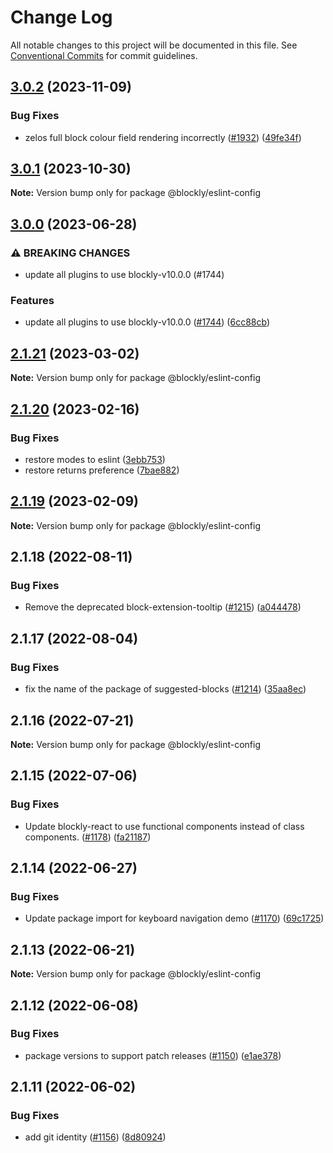 # Change Log

All notable changes to this project will be documented in this file.
See [Conventional Commits](https://conventionalcommits.org) for commit guidelines.

## [3.0.2](https://github.com/google/blockly-samples/compare/@blockly/eslint-config@3.0.1...@blockly/eslint-config@3.0.2) (2023-11-09)


### Bug Fixes

* zelos full block colour field rendering incorrectly ([#1932](https://github.com/google/blockly-samples/issues/1932)) ([49fe34f](https://github.com/google/blockly-samples/commit/49fe34fa887af1c6295fbcd294839d20fb86b0c8))



## [3.0.1](https://github.com/google/blockly-samples/compare/@blockly/eslint-config@3.0.0...@blockly/eslint-config@3.0.1) (2023-10-30)

**Note:** Version bump only for package @blockly/eslint-config





## [3.0.0](https://github.com/google/blockly-samples/compare/@blockly/eslint-config@2.1.21...@blockly/eslint-config@3.0.0) (2023-06-28)


### ⚠ BREAKING CHANGES

* update all plugins to use blockly-v10.0.0 (#1744)

### Features

* update all plugins to use blockly-v10.0.0 ([#1744](https://github.com/google/blockly-samples/issues/1744)) ([6cc88cb](https://github.com/google/blockly-samples/commit/6cc88cbef39d4ad664a668d3d46eb29ba7292f9c))



## [2.1.21](https://github.com/google/blockly-samples/compare/@blockly/eslint-config@2.1.20...@blockly/eslint-config@2.1.21) (2023-03-02)

**Note:** Version bump only for package @blockly/eslint-config





## [2.1.20](https://github.com/google/blockly-samples/compare/@blockly/eslint-config@2.1.19...@blockly/eslint-config@2.1.20) (2023-02-16)


### Bug Fixes

* restore modes to eslint ([3ebb753](https://github.com/google/blockly-samples/commit/3ebb753b49190ecda816bac141ff85cef5d7a0f1))
* restore returns preference ([7bae882](https://github.com/google/blockly-samples/commit/7bae882c82c5d422faa86524bbc28606d8e2d6d4))



## [2.1.19](https://github.com/google/blockly-samples/compare/@blockly/eslint-config@2.1.18...@blockly/eslint-config@2.1.19) (2023-02-09)

**Note:** Version bump only for package @blockly/eslint-config





## 2.1.18 (2022-08-11)


### Bug Fixes

* Remove the deprecated block-extension-tooltip ([#1215](https://github.com/google/blockly-samples/issues/1215)) ([a044478](https://github.com/google/blockly-samples/commit/a044478c86a73e3065bc866e427f175cbec6fc13))





## 2.1.17 (2022-08-04)


### Bug Fixes

* fix the name of the package of suggested-blocks ([#1214](https://github.com/google/blockly-samples/issues/1214)) ([35aa8ec](https://github.com/google/blockly-samples/commit/35aa8ec73a60a4eb5b1e80cb2fc71dcd83d05e27))





## 2.1.16 (2022-07-21)

**Note:** Version bump only for package @blockly/eslint-config





## 2.1.15 (2022-07-06)


### Bug Fixes

* Update blockly-react to use functional components instead of class components. ([#1178](https://github.com/google/blockly-samples/issues/1178)) ([fa21187](https://github.com/google/blockly-samples/commit/fa21187cdbe4ec3a5c69f185540dd68a98eb69d7))





## 2.1.14 (2022-06-27)


### Bug Fixes

* Update package import for keyboard navigation demo ([#1170](https://github.com/google/blockly-samples/issues/1170)) ([69c1725](https://github.com/google/blockly-samples/commit/69c1725b775279fcc397dc178935208d5f42b08c))





## 2.1.13 (2022-06-21)

**Note:** Version bump only for package @blockly/eslint-config





## 2.1.12 (2022-06-08)


### Bug Fixes

* package versions to support patch releases ([#1150](https://github.com/google/blockly-samples/issues/1150)) ([e1ae378](https://github.com/google/blockly-samples/commit/e1ae378d779531621c3d948566257d069002963f))





## 2.1.11 (2022-06-02)


### Bug Fixes

* add git identity ([#1156](https://github.com/google/blockly-samples/issues/1156)) ([8d80924](https://github.com/google/blockly-samples/commit/8d809243b277375beb2ce75d4e157b5e17f78193))
